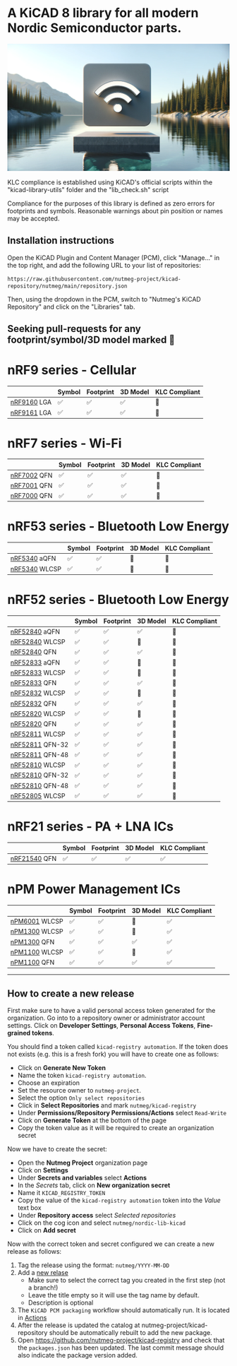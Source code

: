 # A KiCAD 8 library for all modern Nordic Semiconductor parts.
<p align="center">
  <img src="img/img.png" alt="centered image" />
</p>

KLC compliance is established using KiCAD's official scripts within the "kicad-library-utils" folder and the "lib_check.sh" script

Compliance for the purposes of this library is defined as zero errors for footprints and symbols. Reasonable warnings about pin position or names may be accepted.

## Installation instructions

Open the KiCAD Plugin and Content Manager (PCM), click "Manage..." in the top right, and add the following URL to your list of repositories:
```
https://raw.githubusercontent.com/nutmeg-project/kicad-repository/nutmeg/main/repository.json
```
Then, using the dropdown in the PCM, switch to "Nutmeg's KiCAD Repository" and click on the "Libraries" tab.

## Seeking pull-requests for any footprint/symbol/3D model marked 🚧

 # nRF9 series - Cellular

|             | Symbol | Footprint | 3D Model | KLC Compliant |
|-------------|--------|-----------|----------|---------------|
| [nRF9160](https://www.nordicsemi.com/products/nrf9160) LGA |✅|✅|✅|🚧|
| [nRF9161](https://www.nordicsemi.com/products/nrf9161) LGA |✅|✅|✅|🚧|

 # nRF7 series - Wi-Fi

|             | Symbol | Footprint | 3D Model | KLC Compliant |
|-------------|--------|-----------|----------|---------------|
| [nRF7002](https://www.nordicsemi.com/products/nrf7002) QFN |✅|✅|✅|🚧| 
| [nRF7001](https://www.nordicsemi.com/products/nrf7001) QFN |✅|✅|✅|🚧| 
| [nRF7000](https://www.nordicsemi.com/products/nrf7000) QFN |✅|✅|✅|🚧| 

 # nRF53 series - Bluetooth Low Energy

|             | Symbol | Footprint | 3D Model | KLC Compliant |
|-------------|--------|-----------|----------|---------------|
| [nRF5340](https://www.nordicsemi.com/products/nrf5340) aQFN |✅|✅|🚧|🚧| 
| [nRF5340](https://www.nordicsemi.com/products/nrf5340) WLCSP |✅|✅|🚧|🚧| 

 # nRF52 series - Bluetooth Low Energy

|             | Symbol | Footprint | 3D Model | KLC Compliant |
|-------------|--------|-----------|----------|---------------|
| [nRF52840](https://www.nordicsemi.com/products/nrf52840) aQFN |✅|✅|✅|🚧| 
| [nRF52840](https://www.nordicsemi.com/products/nrf52840) WLCSP |✅|✅|🚧|🚧| 
| [nRF52840](https://www.nordicsemi.com/products/nrf52840) QFN |✅|✅|✅|🚧| 
| [nRF52833](https://www.nordicsemi.com/products/nrf52833) aQFN |✅|✅|🚧|🚧| 
| [nRF52833](https://www.nordicsemi.com/products/nrf52833) WLCSP |✅|✅|🚧|🚧| 
| [nRF52833](https://www.nordicsemi.com/products/nrf52833) QFN |✅|✅|✅|🚧| 
| [nRF52832](https://www.nordicsemi.com/products/nrf52832) WLCSP |✅|✅|🚧|🚧| 
| [nRF52832](https://www.nordicsemi.com/products/nrf52832) QFN |✅|✅|✅|🚧| 
| [nRF52820](https://www.nordicsemi.com/products/nrf52820) WLCSP |✅|✅|🚧|🚧| 
| [nRF52820](https://www.nordicsemi.com/products/nrf52820) QFN |✅|✅|✅|🚧| 
| [nRF52811](https://www.nordicsemi.com/products/nrf52811) WLCSP |✅|✅|✅|🚧| 
| [nRF52811](https://www.nordicsemi.com/products/nrf52811) QFN-32 |✅|✅|✅|🚧| 
| [nRF52811](https://www.nordicsemi.com/products/nrf52811) QFN-48 |✅|✅|✅|🚧| 
| [nRF52810](https://www.nordicsemi.com/products/nrf52810) WLCSP |✅|✅|✅|🚧| 
| [nRF52810](https://www.nordicsemi.com/products/nrf52810) QFN-32 |✅|✅|✅|🚧| 
| [nRF52810](https://www.nordicsemi.com/products/nrf52810) QFN-48 |✅|✅|✅|🚧| 
| [nRF52805](https://www.nordicsemi.com/products/nrf52805) WLCSP |✅|✅|✅|🚧| 

 # nRF21 series - PA + LNA ICs

|             | Symbol | Footprint | 3D Model | KLC Compliant |
|-------------|--------|-----------|----------|---------------|
| [nRF21540](https://www.nordicsemi.com/products/nrf21540) QFN |✅|✅|✅|✅| 

 # nPM Power Management ICs

|             | Symbol | Footprint | 3D Model | KLC Compliant |
|-------------|--------|-----------|----------|---------------|
| [nPM6001](https://www.nordicsemi.com/products/nPM6001) WLCSP |✅|✅|🚧|✅| 
| [nPM1300](https://www.nordicsemi.com/products/nPM1300) WLCSP |✅|✅|🚧|✅| 
| [nPM1300](https://www.nordicsemi.com/products/nPM1300) QFN |✅|✅|✅|✅| 
| [nPM1100](https://www.nordicsemi.com/products/nPM1100) WLCSP |✅|✅|🚧|✅| 
| [nPM1100](https://www.nordicsemi.com/products/nPM1100) QFN |✅|✅|✅|✅| 

---

## How to create a new release

First make sure to have a valid personal access token generated for the organization. Go into to a repository owner or
administrator account settings. Click on **Developer Settings**, **Personal Access Tokens**, **Fine-grained tokens**.

You should find a token called `kicad-registry automation`. If the token does not exists (e.g. this is a fresh fork) you
will have to create one as follows:

- Click on **Generate New Token**
- Name the token `kicad-registry automation`.
- Choose an expiration
- Set the resource owner to `nutmeg-project`.
- Select the option `Only select repositories`
- Click in **Select Repositories** and mark `nutmeg/kicad-registry`
- Under **Permissions/Repository Permissions/Actions** select  `Read-Write`
- Click on **Generate Token** at the bottom of the page
- Copy the token value as it will be required to create an organization secret

Now we have to create the secret:

- Open the **Nutmeg Project** organization page
- Click on **Settings**
- Under **Secrets and variables** select **Actions**
- In the *Secrets* tab, click on **New organization secret**
- Name it `KICAD_REGISTRY_TOKEN`
- Copy the value of the `kicad-registry automation` token into the *Value* text box
- Under **Repository access** select *Selected repositories*
- Click on the cog icon and select `nutmeg/nordic-lib-kicad`
- Click on **Add secret**

Now with the correct token and secret configured we can create a new release as follows:

1. Tag the release using the format: `nutmeg/YYYY-MM-DD`
2. Add a [new relase](https://github.com/nutmeg-project/nordic-lib-kicad/releases/new)
   - Make sure to select the correct tag you created in the first step (not a branch!)
   - Leave the title empty so it will use the tag name by default.
   - Description is optional
3. The `KiCAD PCM packaging` workflow should automatically run.
   It is located in [Actions](https://github.com/nutmeg-project/nordic-lib-kicad/actions)
4. After the release is updated the catalog at nutmeg-project/kicad-repository should be automatically rebuilt to add
   the new package.
5. Open https://github.com/nutmeg-project/kicad-registry and check that the `packages.json` has been updated. The last
   commit message should also indicate the package version added.

